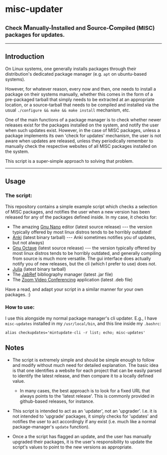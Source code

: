 # misc-updater

## <small>Check </small>M<small>anually-</small>I<small>nstalled and </small>S<small>ource-</small>C<small>ompiled (MISC) packages for updates.</small>

----

## Introduction

On Linux systems, one generally installs packages through their distribution's
dedicated package manager (e.g. `apt` on ubuntu-based systems).

However, for whatever reason, every now and then, one needs to install a package
on their systems manually, whether this comes in the form of a pre-packaged
tarball that simply needs to be extracted at an appropriate location, or a
source-tarball that needs to be compiled and installed via the usual
`./configure && make && make install` mechanism, etc.

One of the main functions of a package manager is to check whether newer
releases exist for the packages installed on the system, and notify the user
when such updates exist. However, in the case of MISC packages, unless a package
implements its own 'check for updates' mechanism, the user is not aware when
updates are released, unless they periodically remember to manually check the respective
websites of all MISC packages installed on the system.

This script is a super-simple approach to solving that problem.

----

## Usage

### The script:

This repository contains a simple example script which checks a selection of MISC packages, and notifies the user when a new version has been released for any of the packages defined inside. In my case, it checks for:

 - The amazing [Gnu Nano](https://nano-editor.org/) editor (latest source release) --- the version typically offered by most linux distros tends to be horribly outdated!
 - [Anki](https://apps.ankiweb.net/) (latest binary tarball) --- Anki sometimes notifies you of updates, but not always)
 - [Gnu Octave](https://www.gnu.org/software/octave/) (latest source release) --- the version typically offered by most linux distros tends to be horribly outdated, and generally compiling from source is much more versatile. The gui interface does actually notify you of new releases, but the cli (which I prefer to use) does not.
 - [Julia](https://julialang.org/) (latest binary tarball)
 - The [JabRef](https://www.jabref.org/) bibliography manager (latest .jar file)
 - The [Zoom Video Conferencing](https://zoom.us) application (latest .deb file)

Have a read, and adapt your script in a similar manner for your own packages. :)

### How to use:

I use this alongside my normal package manager's cli updater. E.g., I have `misc-updates` installed in my `/usr/local/bin`, and this line inside my `.bashrc`:

    alias checkupdates='mintupdate-cli -r list; echo; misc-updates'

## Notes

- The script is extremely simple and should be simple enough to follow and modify without much need for detailed explanation. The basic idea is that one identifies a website for each project that can be easily parsed to identify the latest release, and then compare it to a locally defined value.
  - In many cases, the best approach is to look for a fixed URL that always points to the 'latest release'. This is commonly provided in github-based releases, for instance.

- This script is intended to act as an 'updater', not an 'upgrader'.
    I.e. it is not intended to 'upgrade' packages, it simply checks for 'updates' and notifies the user to act accordingly if any exist (i.e. much like a normal package-manager's `update` function).

-   Once a the script has flagged an update, and the user has manually upgraded their packages, it is the user's responsibility to update the script's values to point to the new versions as appropriate.
